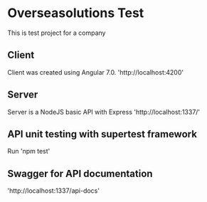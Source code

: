 # Overseasolutions Test

This is test project for a company

## Client
Client was created using Angular 7.0.
'http://localhost:4200'

## Server
Server is a NodeJS basic API with Express
'http://localhost:1337/'

## API unit testing with supertest framework
Run 'npm test'

## Swagger for API documentation
'http://localhost:1337/api-docs'

